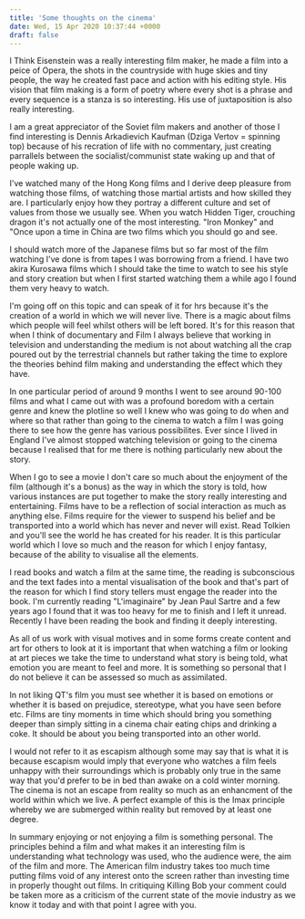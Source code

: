 ```yaml
---
title: 'Some thoughts on the cinema'
date: Wed, 15 Apr 2020 10:37:44 +0000
draft: false
---
```


I Think Eisenstein was a really interesting film maker, he made a film into a peice of Opera, the shots in the countryside with huge skies and tiny people, the way he created fast pace and action with his editing style. His vision that film making is a form of poetry where every shot is a phrase and every sequence is a stanza is so interesting. His use of juxtaposition is also really interesting.

I am a great appreciator of the Soviet film makers and another of those I find interesting is Dennis Arkadievich Kaufman (Dziga Vertov = spinning top) because of his recration of life with no commentary, just creating parrallels between the socialist/communist state waking up and that of people waking up.

I've watched many of the Hong Kong films and I derive deep pleasure from watching those films, of watching those martial artists and how skilled they are. I particularly enjoy how they portray a different culture and set of values from those we usually see. When you watch Hidden Tiger, crouching dragon it's not actually one of the most interesting. "Iron Monkey" and "Once upon a time in China are two films which you should go and see.

I should watch more of the Japanese films but so far most of the film watching I've done is from tapes I was borrowing from a friend. I have two akira Kurosawa films which I should take the time to watch to see his style and story creation but when I first started watching them a while ago I found them very heavy to watch.

I'm going off on this topic and can speak of it for hrs because it's the creation of a world in which we will never live. There is a magic about films which people will feel whilst others will be left bored. It's for this reason that when I think of documentary and Film I always believe that working in television and understanding the medium is not about watching all the crap poured out by the terrestrial channels but rather taking the time to explore the theories behind film making and understanding the effect which they have.

In one particular period of around 9 months I went to see around 90-100 films and what I came out with was a profound boredom with a certain genre and knew the plotline so well I knew who was going to do when and where so that rather than going to the cinema to watch a film I was going there to see how the genre has various possibilites. Ever since I lived in England I've almost stopped watching television or going to the cinema because I realised that for me there is nothing particularly new about the story.

When I go to see a movie I don't care so much about the enjoyment of the film (although it's a bonus) as the way in which the story is told, how various instances are put together to make the story really interesting and entertaining. Films have to be a reflection of social interaction as much as anything else. Films require for the viewer to suspend his belief and be transported into a world which has never and never will exist. Read Tolkien and you'll see the world he has created for his reader. It is this particular world which I love so much and the reason for which I enjoy fantasy, because of the ability to visualise all the elements.

I read books and watch a film at the same time, the reading is subconscious and the text fades into a mental visualisation of the book and that's part of the reason for which I find story tellers must engage the reader into the book. I'm currently reading "L'imaginaire" by Jean Paul Sartre and a few years ago I found that it was too heavy for me to finish and I left it unread. Recently I have been reading the book and finding it deeply interesting.

As all of us work with visual motives and in some forms create content and art for others to look at it is important that when watching a film or looking at art pieces we take the time to understand what story is being told, what emotion you are meant to feel and more. It is something so personal that I do not believe it can be assessed so much as assimilated.

In not liking QT's film you must see whether it is based on emotions or whether it is based on prejudice, stereotype, what you have seen before etc. Films are tiny moments in time which should bring you something deeper than simply sitting in a cinema chair eating chips and drinking a coke. It should be about you being transported into an other world.

I would not refer to it as escapism although some may say that is what it is because escapism would imply that everyone who watches a film feels unhappy with their surroundings which is probably only true in the same way that you'd prefer to be in bed than awake on a cold winter morning. The cinema is not an escape from reality so much as an enhancment of the world within which we live. A perfect example of this is the Imax principle whereby we are submerged within reality but removed by at least one degree.

In summary enjoying or not enjoying a film is something personal. The principles behind a film and what makes it an interesting film is understanding what technology was used, who the audience were, the aim of the film and more. The American film industry takes too much time putting films void of any interest onto the screen rather than investing time in properly thought out films. In critiquing Killing Bob your comment could be taken more as a criticism of the current state of the movie industry as we know it today and with that point I agree with you.